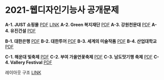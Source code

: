 # 2021-웹디자인기능사 공개문제

**A-1. JUST 쇼핑몰**	[PDF](https://github.com/jooeui/2021-Webdesign/open/A-1.pdf)	[LINK](https://jooeui.github.io/2021-Webdesign/A-1/)
**A-2. Green 복지재단**	[PDF](https://github.com/jooeui/2021-Webdesign/open/A-2.pdf)
**A-3. 강원천문대**	[PDF](https://github.com/jooeui/2021-Webdesign/open/A-3.pdf)
**A-4. 유진건설**	[PDF](https://github.com/jooeui/2021-Webdesign/open/A-4.pdf)

**B-1. 대한은행**	[PDF](https://github.com/jooeui/2021-Webdesign/open/B-1.pdf)
**B-2. 대한투어**	[PDF](https://github.com/jooeui/2021-Webdesign/open/B-2.pdf)
**B-3. 세계의 미술작품**	[PDF](https://github.com/jooeui/2021-Webdesign/open/B-3.pdf)
**B-4. 산업대학교**	[PDF](https://github.com/jooeui/2021-Webdesign/open/B-4.pdf)

**C-1. 해운대 빛축제**	[PDF](https://github.com/jooeui/2021-Webdesign/open/C-1.pdf)
**C-2. 부여 가을연꽃축제**	[PDF](https://github.com/jooeui/2021-Webdesign/open/C-2.pdf)
**C-3. 남도맛기행 축제**	[PDF](https://github.com/jooeui/2021-Webdesign/open/C-3.pdf)
**C-4. Vallery Festival**	[PDF](https://github.com/jooeui/2021-Webdesign/open/C-4.pdf)



레이아웃 구조 [LINK](https://github.com/jooeui/Webdesign)

